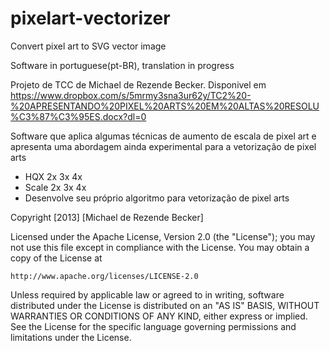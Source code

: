 pixelart-vectorizer
===================

Convert pixel art to SVG vector image

Software in portuguese(pt-BR), translation in progress

Projeto de TCC de Michael de Rezende Becker. Disponivel em https://www.dropbox.com/s/5mrmy3sna3ur62y/TC2%20-%20APRESENTANDO%20PIXEL%20ARTS%20EM%20ALTAS%20RESOLU%C3%87%C3%95ES.docx?dl=0

Software que aplica algumas técnicas de aumento de escala de pixel art e apresenta uma abordagem ainda experimental para a vetorização de pixel arts
* HQX 2x 3x 4x
* Scale 2x 3x 4x
* Desenvolve seu próprio algoritmo para vetorização de pixel arts




Copyright [2013] [Michael de Rezende Becker]

Licensed under the Apache License, Version 2.0 (the "License");
you may not use this file except in compliance with the License.
You may obtain a copy of the License at

    http://www.apache.org/licenses/LICENSE-2.0
    
Unless required by applicable law or agreed to in writing, software
distributed under the License is distributed on an "AS IS" BASIS,
WITHOUT WARRANTIES OR CONDITIONS OF ANY KIND, either express or implied.
See the License for the specific language governing permissions and
limitations under the License.
